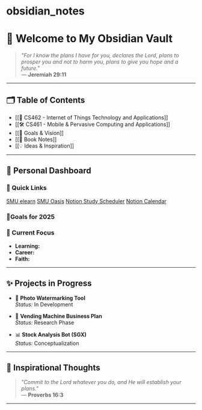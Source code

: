 # obsidian_notes


# 🌿 Welcome to My Obsidian Vault

> *"For I know the plans I have for you, declares the Lord, plans to prosper you and not to harm you, plans to give you hope and a future."*  
> — **Jeremiah 29:11**

---

## 🗂️ Table of Contents

- [[📓 CS462 - Internet of Things Technology and Applications]]
- [[🛠️ CS461 - Mobile & Pervasive Computing and Applications]]
- [[🎯 Goals & Vision]]
- [[📖 Book Notes]]
- [[💡 Ideas & Inspiration]]

---

## 📅 Personal Dashboard

### 🔖 Quick Links
[SMU elearn](https://elearn.smu.edu.sg/d2l/home)
[SMU Oasis](https://smu.sharepoint.com/sites/oasis/?sw=auth)
[Notion Study Scheduler](https://www.notion.so/study-scheduler-9d69ab87081b48d5b612d869f5ceac1b?pvs=4)
[Notion Calendar](https://calendarnotion.so/)


### 🎯Goals for 2025 
### 📌 Current Focus

- **Learning:** 
- **Career:** 
- **Faith:** 

---

## ✨ Projects in Progress

- 📸 **Photo Watermarking Tool**  
  *Status:* In Development
  
- 💼 **Vending Machine Business Plan**  
  *Status:* Research Phase
  
- 📊 **Stock Analysis Bot (SGX)**  
  *Status:* Conceptualization

---

## 💭 Inspirational Thoughts

> *"Commit to the Lord whatever you do, and He will establish your plans."*  
> — **Proverbs 16:3**

---

